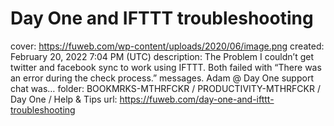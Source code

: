 # Day One and IFTTT troubleshooting

cover: https://fuweb.com/wp-content/uploads/2020/06/image.png
created: February 20, 2022 7:04 PM (UTC)
description: The Problem I couldn’t get twitter and facebook sync to work using IFTTT. Both failed with “There was an error during the check process.” messages. Adam @ Day One support chat was…
folder: BOOKMRKS-MTHRFCKR / PRODUCTIVITY-MTHRFCKR / Day One / Help & Tips
url: https://fuweb.com/day-one-and-ifttt-troubleshooting